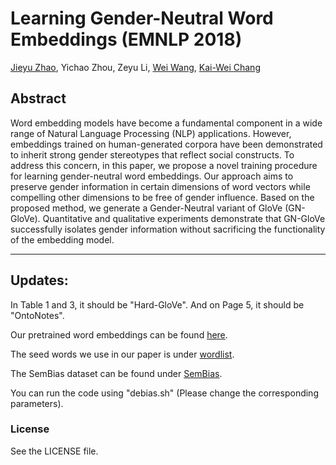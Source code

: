 # Learning Gender-Neutral Word Embeddings (EMNLP 2018)
[Jieyu Zhao](http://jyzhao.net), Yichao Zhou, Zeyu Li, [Wei Wang](http://web.cs.ucla.edu/~weiwang/), [Kai-Wei Chang](http://kwchang.net) 

## Abstract
Word embedding models have become a fundamental component in a wide range of Natural Language Processing (NLP) applications. However, embeddings trained on human-generated corpora have been demonstrated to inherit strong gender stereotypes that reflect social constructs. To address this concern, in this paper, we propose a novel training procedure for learning gender-neutral word embeddings. Our approach aims to preserve gender information in certain dimensions of word vectors while compelling other dimensions to be free of gender influence. Based on the proposed method, we generate a Gender-Neutral variant of GloVe (GN-GloVe). Quantitative and qualitative experiments demonstrate that GN-GloVe successfully isolates gender information without sacrificing the functionality of the embedding model.

------
## Updates:
In Table 1 and 3, it should be "Hard-GloVe". And on Page 5, it should be "OntoNotes". 

Our pretrained word embeddings can be found [here](https://drive.google.com/a/g.ucla.edu/file/d/1v82WF43w-lE-vpZd0JC1K8WYZQkTy_ii/view?usp=sharing).

The seed words we use in our paper is under [wordlist](/wordlist).

The SemBias dataset can be found under [SemBias](/SemBias/).

You can run the code using "debias.sh" (Please change the corresponding parameters).

### License
See the LICENSE file.
